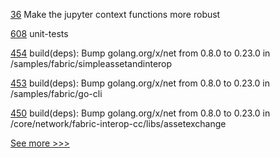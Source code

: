 
[36](https://github.com/hyperledger-labs/pdo-contracts/pull/36) Make the jupyter context functions more robust

[608](https://github.com/hyperledger-labs/fabric-token-sdk/pull/608) unit-tests

[454](https://github.com/hyperledger-labs/weaver-dlt-interoperability/pull/454) build(deps): Bump golang.org/x/net from 0.8.0 to 0.23.0 in /samples/fabric/simpleassetandinterop

[453](https://github.com/hyperledger-labs/weaver-dlt-interoperability/pull/453) build(deps): Bump golang.org/x/net from 0.8.0 to 0.23.0 in /samples/fabric/go-cli

[450](https://github.com/hyperledger-labs/weaver-dlt-interoperability/pull/450) build(deps): Bump golang.org/x/net from 0.8.0 to 0.23.0 in /core/network/fabric-interop-cc/libs/assetexchange


[See more >>>](https://start-here.hyperledger.org/pull-requests)
